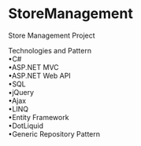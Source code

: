 # StoreManagement
Store Management Project

Technologies and Pattern <br>
•C# <br>
•ASP.NET MVC <br>
•ASP.NET Web API <br>
•SQL <br>
•jQuery <br>
•Ajax <br>
•LINQ <br>
•Entity Framework <br>
•DotLiquid <br>
•Generic Repository Pattern <br>


